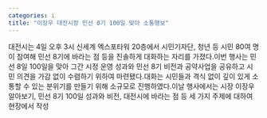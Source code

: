 ```yaml
---
categories: i
title: "이장우 대전시장 민선 8기 100일 맞아 소통행보"
---
```

대전시는 4일 오후 3시 신세계 엑스포타워 20층에서 시민기자단, 청년 등 시민 80여 명이 참여해 민선 8기에 바라는 점 등을 진솔하게 대화하는 자리를 가졌다.이번 행사는 민선 8일 100일을 맞아 그간 시정 운영 성과와 민선 8기 비전과 공약사업을 공유하고 시민 의견을 가감 없이 수렴하기 위하여 마련됐다.대화는 시민들과 격식 없이 깊이 있게 소통할 수 있는 분위기를 만들기 위해 소규모로 진행하였다.이날 행사에서는 시장 이장우 알아보기, 민선 8기 100일 성과와 비전, 대전시에 바라는 점 등 세 가지 주제에 대하여 현장에서 작성